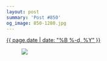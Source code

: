 ```yaml
---
layout: post
summary: 'Post #850'
og_image: 850-1280.jpg
---
```


<div class="post">
 <time>
  <a href="/850">
   {{ page.date | date: "%B %-d, %Y" }}
  </a>
 </time>
 <a href="/850">
  <figure data-taken="6/3/2019">
   <img sizes="(min-width: 700px) 50vw, calc(100vw - 2rem)" src="{{ site.assets_url }}/850-640.jpg" srcset="{{ site.assets_url }}/850-320.jpg 320w, {{ site.assets_url }}/850-640.jpg 640w, {{ site.assets_url }}/850-960.jpg 960w, {{ site.assets_url }}/850-1280.jpg 1280w"/>
  </figure>
 </a>
</div>
